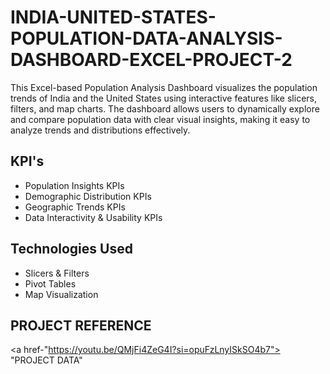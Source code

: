 # INDIA-UNITED-STATES-POPULATION-DATA-ANALYSIS-DASHBOARD-EXCEL-PROJECT-2
This Excel-based Population Analysis Dashboard visualizes the population trends of India and the United States using interactive features like slicers, filters, and map charts. The dashboard allows users to dynamically explore and compare population data with clear visual insights, making it easy to analyze trends and distributions effectively.

## KPI's
- Population Insights KPIs
- Demographic Distribution KPIs
- Geographic Trends KPIs
- Data Interactivity & Usability KPIs

## Technologies Used
- Slicers & Filters
- Pivot Tables
- Map Visualization

## PROJECT REFERENCE
<a href-"https://youtu.be/QMjFi4ZeG4I?si=opuFzLnyISkSO4b7"> "PROJECT DATA" </a>


  
